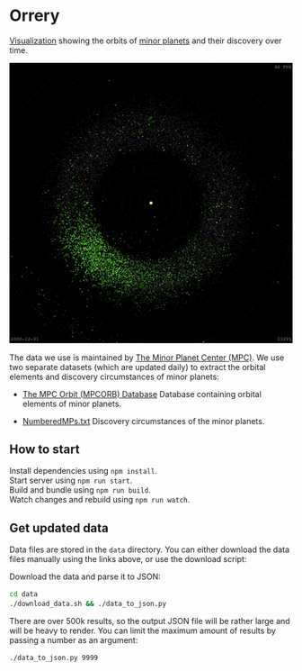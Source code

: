 # Orrery

[Visualization](https://sn3p.github.io/Orrery) showing the orbits of [minor planets](https://en.wikipedia.org/wiki/Minor_planet) and their discovery over time.

![Orrery screenshot](screenshot.png)

The data we use is maintained by [The Minor Planet Center (MPC)](https://minorplanetcenter.net/). We use two separate datasets (which are updated daily) to extract the orbital elements and discovery circumstances of minor planets:

- [The MPC Orbit (MPCORB) Database](https://minorplanetcenter.net/iau/MPCORB.html) Database containing orbital elements of minor planets.

- [NumberedMPs.txt](http://www.minorplanetcenter.net/iau/lists/NumberedMPs.txt) Discovery circumstances of the minor planets.

## How to start

Install dependencies using `npm install`.  
Start server using `npm run start`.  
Build and bundle using `npm run build`.  
Watch changes and rebuild using `npm run watch`.

## Get updated data

Data files are stored in the `data` directory.
You can either download the data files manually using the links above, or use the download script:

Download the data and parse it to JSON:

```bash
cd data
./download_data.sh && ./data_to_json.py
```

There are over 500k results, so the output JSON file will be rather large and will be heavy to render. You can limit the maximum amount of results by passing a number as an argument:

```bash
./data_to_json.py 9999
```

